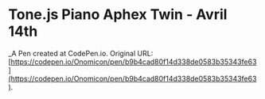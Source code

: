 # Tone.js  Piano Aphex Twin - Avril 14th 
 _A Pen created at CodePen.io. Original URL: [https://codepen.io/Onomicon/pen/b9b4cad80f14d338de0583b35343fe63](https://codepen.io/Onomicon/pen/b9b4cad80f14d338de0583b35343fe63).

 